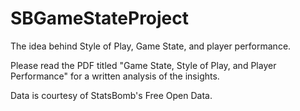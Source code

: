 # SBGameStateProject

The idea behind Style of Play, Game State, and player performance.

Please read the PDF titled "Game State, Style of Play, and Player Performance" for a written analysis of the insights.

Data is courtesy of StatsBomb's Free Open Data.

